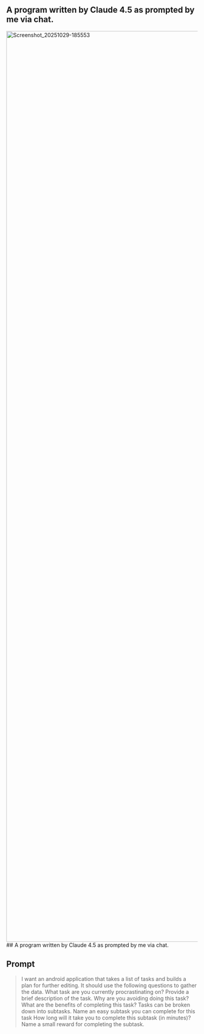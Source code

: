 ## A program written by Claude 4.5 as prompted by me via chat. 
<img width="1075" height="2393" alt="Screenshot_20251029-185553" src="https://github.com/user-attachments/assets/20333244-a27d-4c4e-9388-e1ebc50bab91" />
## A program written by Claude 4.5 as prompted by me via chat. 

## Prompt 
>I want an android application that takes a list of tasks and builds a plan for further editing. It should use the following questions to gather the data. What task are you currently procrastinating on?
>Provide a brief description of the task.
>Why are you avoiding doing this task?
>What are the benefits of completing this task?
>Tasks can be broken down into subtasks. Name an easy subtask you can complete for this task
>How long will it take you to complete this subtask (in minutes)?
>Name a small reward for completing the subtask.

